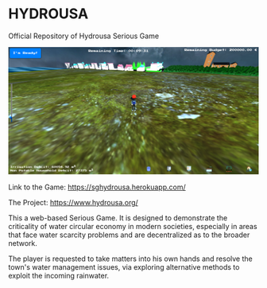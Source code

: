 # HYDROUSA
Official Repository of Hydrousa Serious Game

![Town Demonstration](/pictures/city.png)

Link to the Game: https://sghydrousa.herokuapp.com/

The Project: https://www.hydrousa.org/

This a web-based Serious Game. It is designed to demonstrate the criticality of water circular economy in modern societies, especially in areas that face water scarcity problems and are decentralized as to the broader network. 

The player is requested to take matters into his own hands and resolve the town's water management issues, via exploring alternative methods to exploit the incoming rainwater. 
